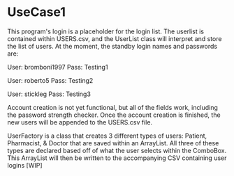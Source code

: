 # UseCase1
This program's login is a placeholder for the login list. The userlist is contained within USERS.csv, and the UserList class will interpret and store the list of users. At the moment, the standby login names and passwords are:

User: bromboni1997
Pass: Testing1

User: roberto5
Pass: Testing2

User: stickleg
Pass: Testing3

Account creation is not yet functional, but all of the fields work, including the password strength checker. Once the account creation is finished, the new users will be appended to the USERS.csv file.



UserFactory is a class that creates 3 different types of users: Patient, Pharmacist, & Doctor that are saved within an ArrayList. All three of these types are declared based off of what the user selects within the ComboBox. This ArrayList will then be written to the accompanying CSV containing user logins [WIP]
